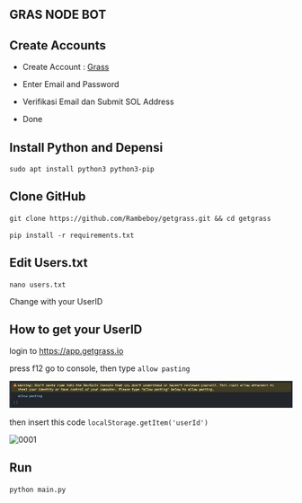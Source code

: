 ## GRAS NODE BOT


## Create Accounts

- Create Account : [Grass](https://app.getgrass.io/register/?referralCode=_D-RVWUQOUA6vDI)

- Enter Email and Password

- Verifikasi Email dan Submit SOL Address

- Done

## Install Python and Depensi

```
sudo apt install python3 python3-pip
```

## Clone GitHub

```
git clone https://github.com/Rambeboy/getgrass.git && cd getgrass
```

```
pip install -r requirements.txt
```

## Edit Users.txt

```
nano users.txt
```

Change with your UserID

## How to get your UserID

login to https://app.getgrass.io

press f12 go to console, then type ```allow pasting```

![0001](https://github.com/im-hanzou/getgrass_bot/blob/main/pasting.JPG)

then insert this code
```localStorage.getItem('userId')```

![0001](https://github.com/im-hanzou/getgrass_bot/blob/main/userid.JPG)

## Run 

```
python main.py
```
